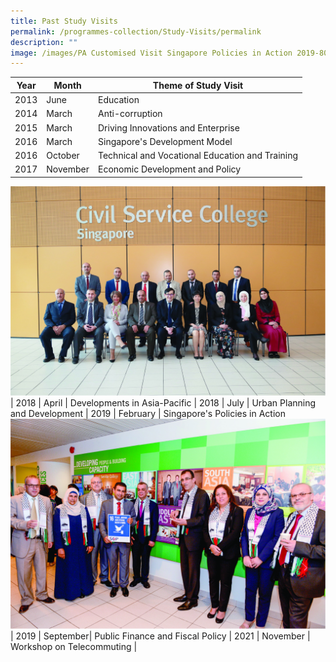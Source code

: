 ```yaml
---
title: Past Study Visits
permalink: /programmes-collection/Study-Visits/permalink
description: ""
image: /images/PA Customised Visit Singapore Policies in Action 2019-80.jpg
---
```

| Year | Month | Theme of Study Visit |
| -------- | -------- | -------- |
| 2013    | June     | Education    
| 2014 | March | Anti-corruption 
| 2015 | March | Driving Innovations and Enterprise
| 2016 | March | Singapore's Development Model 
| 2016 | October | Technical and Vocational Education and Training 
| 2017 | November | Economic Development and Policy
![Economic Development and Policy](/images/Study%20Visits/PA%20Customised%20Visit%202017-80.jpg)
 | 2018 | April | Developments in Asia-Pacific 
 | 2018 | July | Urban Planning and Development 
 | 2019 | February | Singapore's Policies in Action 
 ![Singapore's Policies in Action](/images/Study%20Visits/PA%20Customised%20Visit%20Singapore%20Policies%20in%20Action%202019-80.jpg)
| 2019 | September| Public Finance and Fiscal Policy
| 2021 | November | Workshop on Telecommuting |